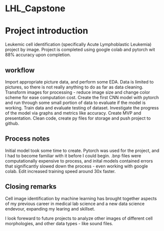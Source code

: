 # LHL_Capstone

# Project introduction

Leukemic cell identification (specifically Acute Lymphoblastic Leukemia) project by image.
Project is completed using google colab and pytorch wit 88% accuracy upon completion.

## workflow

Import appropriate picture data, and perform some EDA. Data is limited to pictures, so there is not really anything to do as far as 
data cleaning.
Transform images for processing - reduce image size and change color scheme for ease computation cost.
Create the first CNN model with pytorch and run through some small portion of data to evaluate if the model is working.
Train data and evaluate testing of dataset.
Investigate the progress of the model via graphs and metrics like accuracy.
Create MVP and presentation.
Clean code, create py files for storage and push project to github.


## Process notes

Initial model took some time to create. Pytorch was used for the project, and I had to become familiar with it
before I could begin. .bnp files were computationally expensive to process, and inital models contained errors
that significantly slowed down the process - even working with google colab.
Edit increased training speed around 30x faster.

## Closing remarks

Cell image identification by machine learning has brought together aspects of my previous career in medical lab science
and a new data science endevour, expanding my learing and skillset.

I look foreward to future projects to analyze other images of different cell morphologies, and other data types - like sound files.